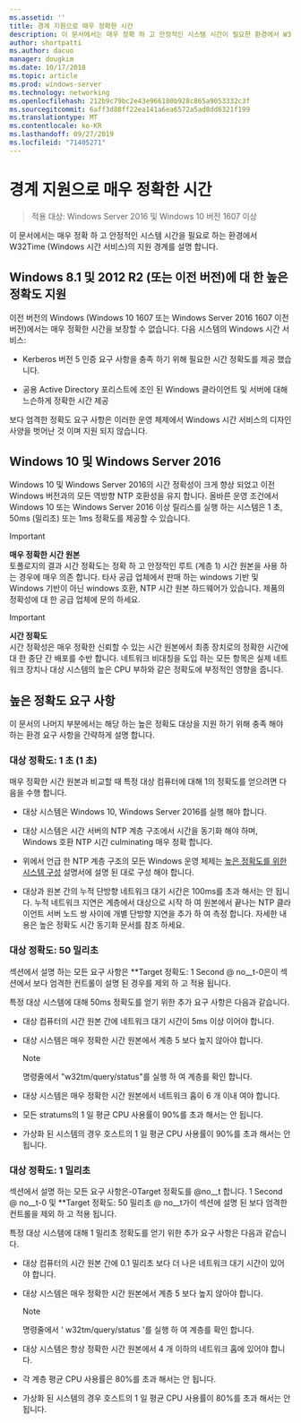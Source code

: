 ```yaml
---
ms.assetid: ''
title: 경계 지원으로 매우 정확한 시간
description: 이 문서에서는 매우 정확 하 고 안정적인 시스템 시간이 필요한 환경에서 W32Time (Windows 시간) 서비스에 대 한 지원 경계를 설명 합니다.
author: shortpatti
ms.author: dacuo
manager: dougkim
ms.date: 10/17/2018
ms.topic: article
ms.prod: windows-server
ms.technology: networking
ms.openlocfilehash: 212b9c79bc2e43e966180b928c865a9053332c3f
ms.sourcegitcommit: 6aff3d88ff22ea141a6ea6572a5ad8dd6321f199
ms.translationtype: MT
ms.contentlocale: ko-KR
ms.lasthandoff: 09/27/2019
ms.locfileid: "71405271"
---
```

# <a name="support-boundary-for-high-accuracy-time"></a>경계 지원으로 매우 정확한 시간

>적용 대상: Windows Server 2016 및 Windows 10 버전 1607 이상

이 문서에서는 매우 정확 하 고 안정적인 시스템 시간을 필요로 하는 환경에서 W32Time (Windows 시간 서비스)의 지원 경계를 설명 합니다.

## <a name="high-accuracy-support-for-windows-81-and-2012-r2-or-prior"></a>Windows 8.1 및 2012 R2 (또는 이전 버전)에 대 한 높은 정확도 지원

이전 버전의 Windows (Windows 10 1607 또는 Windows Server 2016 1607 이전 버전)에서는 매우 정확한 시간을 보장할 수 없습니다. 다음 시스템의 Windows 시간 서비스:

-   Kerberos 버전 5 인증 요구 사항을 충족 하기 위해 필요한 시간 정확도를 제공 했습니다.

-   공용 Active Directory 포리스트에 조인 된 Windows 클라이언트 및 서버에 대해 느슨하게 정확한 시간 제공

보다 엄격한 정확도 요구 사항은 이러한 운영 체제에서 Windows 시간 서비스의 디자인 사양을 벗어난 것 이며 지원 되지 않습니다.

## <a name="windows-10-and-windows-server-2016"></a>Windows 10 및 Windows Server 2016

Windows 10 및 Windows Server 2016의 시간 정확성이 크게 향상 되었고 이전 Windows 버전과의 모든 역방향 NTP 호환성을 유지 합니다. 올바른 운영 조건에서 Windows 10 또는 Windows Server 2016 이상 릴리스를 실행 하는 시스템은 1 초, 50ms (밀리초) 또는 1ms 정확도를 제공할 수 있습니다.

>[!IMPORTANT]
>**매우 정확한 시간 원본**<br>
>토폴로지의 결과 시간 정확도는 정확 하 고 안정적인 루트 (계층 1) 시간 원본을 사용 하는 경우에 매우 의존 합니다. 타사 공급 업체에서 판매 하는 windows 기반 및 Windows 기반이 아닌 windows 호환, NTP 시간 원본 하드웨어가 있습니다. 제품의 정확성에 대 한 공급 업체에 문의 하세요.

>[!IMPORTANT]
>**시간 정확도**<br>
>시간 정확성은 매우 정확한 신뢰할 수 있는 시간 원본에서 최종 장치로의 정확한 시간에 대 한 종단 간 배포를 수반 합니다. 네트워크 비대칭을 도입 하는 모든 항목은 실제 네트워크 장치나 대상 시스템의 높은 CPU 부하와 같은 정확도에 부정적인 영향을 줍니다.

## <a name="high-accuracy-requirements"></a>높은 정확도 요구 사항

이 문서의 나머지 부분에서는 해당 하는 높은 정확도 대상을 지원 하기 위해 충족 해야 하는 환경 요구 사항을 간략하게 설명 합니다.

### <a name="target-accuracy-1-second-1s"></a>대상 정확도: 1 초 (1 초)

매우 정확한 시간 원본과 비교할 때 특정 대상 컴퓨터에 대해 1의 정확도를 얻으려면 다음을 수행 합니다.

-   대상 시스템은 Windows 10, Windows Server 2016를 실행 해야 합니다.

-   대상 시스템은 시간 서버의 NTP 계층 구조에서 시간을 동기화 해야 하며, Windows 호환 NTP 시간 culminating 매우 정확 합니다.

-   위에서 언급 한 NTP 계층 구조의 모든 Windows 운영 체제는 [높은 정확도를 위한 시스템 구성](configuring-systems-for-high-accuracy.md) 설명서에 설명 된 대로 구성 해야 합니다.

-   대상과 원본 간의 누적 단방향 네트워크 대기 시간은 100ms를 초과 해서는 안 됩니다. 누적 네트워크 지연은 계층에서 대상으로 시작 하 여 원본에서 끝나는 NTP 클라이언트 서버 노드 쌍 사이에 개별 단방향 지연을 추가 하 여 측정 합니다. 자세한 내용은 높은 정확도 시간 동기화 문서를 참조 하세요.

### <a name="target-accuracy-50-milliseconds"></a>대상 정확도: 50 밀리초

섹션에서 설명 하는 모든 요구 사항은 **Target 정확도: 1 Second @ no__t-0은이 섹션에서 보다 엄격한 컨트롤이 설명 된 경우를 제외 하 고 적용 됩니다.

특정 대상 시스템에 대해 50ms 정확도를 얻기 위한 추가 요구 사항은 다음과 같습니다.

-   대상 컴퓨터의 시간 원본 간에 네트워크 대기 시간이 5ms 이상 이어야 합니다.

-   대상 시스템은 매우 정확한 시간 원본에서 계층 5 보다 높지 않아야 합니다.

    >[!Note]
    >명령줄에서 "w32tm/query/status"를 실행 하 여 계층를 확인 합니다.

-   대상 시스템은 매우 정확한 시간 원본에서 네트워크 홉이 6 개 이내 여야 합니다.

-   모든 stratums의 1 일 평균 CPU 사용률이 90%를 초과 해서는 안 됩니다.

-   가상화 된 시스템의 경우 호스트의 1 일 평균 CPU 사용률이 90%를 초과 해서는 안 됩니다.

### <a name="target-accuracy-1-millisecond"></a>대상 정확도: 1 밀리초

섹션에서 설명 하는 모든 요구 사항은-0Target 정확도를 @no__t 합니다. 1 Second @ no__t-0 및 **Target 정확도: 50 밀리초 @ no__t가이 섹션에 설명 된 보다 엄격한 컨트롤을 제외 하 고 적용 됩니다.

특정 대상 시스템에 대해 1 밀리초 정확도를 얻기 위한 추가 요구 사항은 다음과 같습니다.

-   대상 컴퓨터의 시간 원본 간에 0.1 밀리초 보다 더 나은 네트워크 대기 시간이 있어야 합니다.

-   대상 시스템은 매우 정확한 시간 원본에서 계층 5 보다 높지 않아야 합니다.

    >[!Note]
    >명령줄에서 ' w32tm/query/status '를 실행 하 여 계층를 확인 합니다.

-   대상 시스템은 항상 정확한 시간 원본에서 4 개 이하의 네트워크 홉에 있어야 합니다.

-   각 계층 평균 CPU 사용률은 80%를 초과 해서는 안 됩니다.

-   가상화 된 시스템의 경우 호스트의 1 일 평균 CPU 사용률이 80%를 초과 해서는 안 됩니다.
